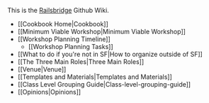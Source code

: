 This is the [Railsbridge](http://railsbridge.org) Github Wiki.
* [[Cookbook Home|Cookbook]]
* [[Minimum Viable Workshop|Minimum Viable Workshop]]
* [[Workshop Planning Timeline]]
  * [[Workshop Planning Tasks]]
* [[What to do if you're not in SF|How to organize outside of SF]] 
* [[The Three Main Roles|Three Main Roles]]
* [[Venue|Venue]]
* [[Templates and Materials|Templates and Materials]]
* [[Class Level Grouping Guide|Class-level-grouping-guide]]
* [[Opinions|Opinions]]